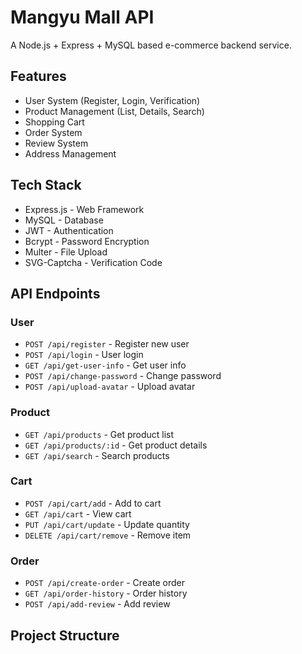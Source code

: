 # Mangyu Mall API

A Node.js + Express + MySQL based e-commerce backend service.

## Features

- User System (Register, Login, Verification)
- Product Management (List, Details, Search) 
- Shopping Cart
- Order System
- Review System
- Address Management

## Tech Stack

- Express.js - Web Framework
- MySQL - Database
- JWT - Authentication
- Bcrypt - Password Encryption
- Multer - File Upload
- SVG-Captcha - Verification Code

## API Endpoints

### User
- `POST /api/register` - Register new user
- `POST /api/login` - User login
- `GET /api/get-user-info` - Get user info
- `POST /api/change-password` - Change password
- `POST /api/upload-avatar` - Upload avatar

### Product
- `GET /api/products` - Get product list
- `GET /api/products/:id` - Get product details
- `GET /api/search` - Search products

### Cart
- `POST /api/cart/add` - Add to cart
- `GET /api/cart` - View cart
- `PUT /api/cart/update` - Update quantity
- `DELETE /api/cart/remove` - Remove item

### Order
- `POST /api/create-order` - Create order
- `GET /api/order-history` - Order history
- `POST /api/add-review` - Add review

## Project Structure
